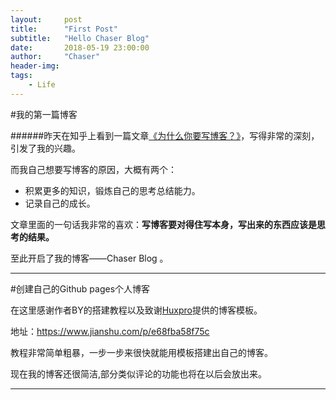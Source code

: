 ```yaml
---
layout:     post
title:      "First Post"
subtitle:   "Hello Chaser Blog"
date:       2018-05-19 23:00:00
author:     "Chaser"
header-img: 
tags:
    - Life
---
```

>
#我的第一篇博客


######昨天在知乎上看到一篇文章[《为什么你要写博客？》](https://zhuanlan.zhihu.com/p/19743861)，写得非常的深刻，引发了我的兴趣。

而我自己想要写博客的原因，大概有两个：

* 积累更多的知识，锻炼自己的思考总结能力。
* 记录自己的成长。

文章里面的一句话我非常的喜欢：**写博客要对得住写本身，写出来的东西应该是思考的结果。**

至此开启了我的博客——Chaser Blog 。
***
#创建自己的Github pages个人博客

在这里感谢作者BY的搭建教程以及致谢[Huxpro](https://link.jianshu.com/?t=https%3A%2F%2Fgithub.com%2Fhuxpro)提供的博客模板。

地址：<https://www.jianshu.com/p/e68fba58f75c>

教程非常简单粗暴，一步一步来很快就能用模板搭建出自己的博客。

现在我的博客还很简洁,部分类似评论的功能也将在以后会放出来。
***
>


